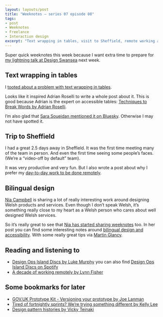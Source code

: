 ```yaml
---
layout: layouts/post
title: "Weeknotes – series 07 episode 08"
tags:
- post
- Weeknotes
- Freelance
- Interaction design
excerpt: "Text wrapping in tables, visit to Sheffield, remote working and designing welsh services."
---
```


Super quick weeknotes this week because I want extra time to prepare for [my lightning talk at Design Swansea](https://www.skiddle.com/whats-on/Swansea/HQ-Urban-Kitchen/Design-Swansea-Cropped-2024/37890390/) next week.

## Text wrapping in tables

I [tooted about a problem with text wrapping in tables](https://mastodon.social/@benjystanton/111985483721389868).

Looks like it inspired Adrian Roselli to write a whole post about it. This is good because Adrian is the expert on accessible tables: [Techniques to Break Words by Adrian Roselli](https://adrianroselli.com/2024/02/techniques-to-break-words.html).

I’m also glad that [Sara Soueidan mentioned it on Bluesky](https://bsky.app/profile/sarasoueidan.com/post/3kmmy7lhtcx2z). Otherwise I may not have spotted it.

## Trip to Sheffield

I had a great 2.5 days away in Sheffield. It was the first time meeting many of the team in person. And even the first time seeing some people’s faces. (We’re a “video-off by default” team).

It was very productive and very fun. But I also wrote a post about why I prefer my [day-to-day work to be done remotely](https://www.benjystanton.co.uk/blog/why-i-love-remote-work/).

## Bilingual design

[Nia Campbell](https://bsky.app/profile/niacampbell.bsky.social) is sharing a lot of really interesting work around  designing Welsh products and services. Even though I don’t speak Welsh, it’s something really close to my heart as a Welsh person who cares about well designed Welsh services.

So it’s really great to see that [Nia has started sharing weeknotes](https://docs.google.com/document/d/1Jm7DKPLaURH6GZE92vAw-FrKABnY9_B9wfVIAq1gRs4/mobilebasic) too. In her post you can find some interesting notes around [bilingual design and accessibility](https://docs.google.com/document/d/1ky4Tqh5CvRxV4Y_qNMMFyteC-BbT77V0vUX-tIZH9F4/edit#heading=h.wo7xp55rh41p). With some really great tips via [Martin Glancy](https://twitter.com/mglancy).

## Reading and listening to

- [Design Ops Island Discs by Luke Murphy](https://zeroheight.com/podcast/) you can also find [Design Ops Island Discs on Spotify](https://open.spotify.com/show/7A7pOj3UEg6O6Au7ys5sA5)
- [A decade of working remotely by Lynn Fisher](https://lynnandtonic.com/thoughts/entries/a-decade-of-working-remotely/)

## Some bookmarks for later

- [GOV.UK Prototype Kit - Versioning your prototype by Joe Lanman](https://joelanman.com/posts/govuk-prototype-kit-versioning/)
- [Tired of fortnightly sprints? We’re trying something different by Kelly Lee](https://medium.com/@kellyleeGDS/tired-of-fortnightly-sprints-were-trying-something-different-add529ac7d8b)
- [Design pattern histories by Vicky Teinaki](https://www.vickyteinaki.com/blog/design-pattern-histories/)
